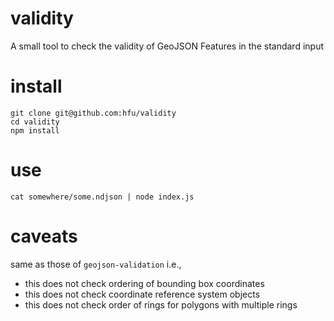 # validity
A small tool to check the validity of GeoJSON Features in the standard input

# install
```console
git clone git@github.com:hfu/validity
cd validity
npm install
```

# use
```console
cat somewhere/some.ndjson | node index.js
```

# caveats
same as those of `geojson-validation` i.e.,

- this does not check ordering of bounding box coordinates
- this does not check coordinate reference system objects
- this does not check order of rings for polygons with multiple rings

